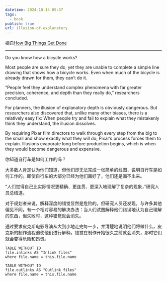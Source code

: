 ```yaml
---
datetime: 2024-10-14 09:37
tags:
  - book
publish: true
url: illusion-of-explanatory
---
```

摘自[How Big Things Get Done](https://www.amazon.com/How-Big-Things-Get-Done/dp/0593239512)

---
Do you know how a bicycle works?

Most people are sure they do, yet they are unable to complete a simple line drawing that shows how a bicycle works. Even when much of the bicycle is already drawn for them, they can’t do it.

“People feel they understand complex phenomena with far greater precision, coherence, and depth than they really do,” researchers concluded.

For planners, the illusion of explanatory depth is obviously dangerous. But researchers also discovered that, unlike many other biases, there is a relatively easy fix: When people try and fail to explain what they mistakenly think they understand, the illusion dissolves.

By requiring Pixar film directors to walk through every step from the big to the small and show exactly what they will do, Pixar’s process forces them to explain. Illusions evaporate long before production begins, which is when they would become dangerous and expensive.

你知道自行车是如何工作的吗？

大多数人肯定认为他们知道，但他们却无法完成一张简单的线图，说明自行车是如何工作的。即使自行车的大部分已经为他们画好了，他们还是画不出来。

“人们觉得自己比实际情况更精确、更连贯、更深入地理解了复杂的现象，”研究人员总结道。

对于规划者来说，解释深度的错觉显然是危险的。但研究人员还发现，与许多其他偏见不同，有一个相对容易的解决办法：当人们试图解释他们错误地认为自己理解的东西，但失败时，这种错觉就会消失。

通过要求皮克斯电影导演从大到小地走完每一步，并清楚地说明他们将做什么，皮克斯的制作流程迫使他们进行解释。错觉在制作开始很久之前就会消失，那时它们就会变得危险和昂贵。



```dataview
TABLE WITHOUT ID
file.inlinks AS "Inlink files"
where file.name = this.file.name
```
```dataview
TABLE WITHOUT ID
file.outlinks AS "Outlink files"
where file.name = this.file.name
```